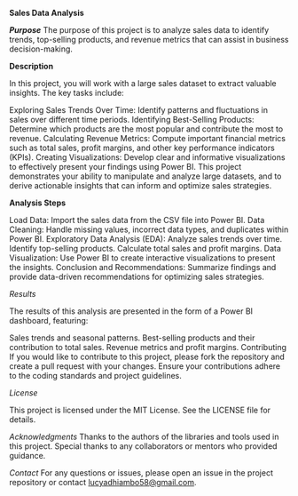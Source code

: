 **Sales Data Analysis**

**_Purpose_**
The purpose of this project is to analyze sales data to identify trends, top-selling products, and revenue metrics that can assist in business decision-making.


**Description**

In this project, you will work with a large sales dataset to extract valuable insights. The key tasks include:

Exploring Sales Trends Over Time: Identify patterns and fluctuations in sales over different time periods.
Identifying Best-Selling Products: Determine which products are the most popular and contribute the most to revenue.
Calculating Revenue Metrics: Compute important financial metrics such as total sales, profit margins, and other key performance indicators (KPIs).
Creating Visualizations: Develop clear and informative visualizations to effectively present your findings using Power BI.
This project demonstrates your ability to manipulate and analyze large datasets, and to derive actionable insights that can inform and optimize sales strategies.


**Analysis Steps**

Load Data: Import the sales data from the CSV file into Power BI.
Data Cleaning: Handle missing values, incorrect data types, and duplicates within Power BI.
Exploratory Data Analysis (EDA):
Analyze sales trends over time.
Identify top-selling products.
Calculate total sales and profit margins.
Data Visualization: Use Power BI to create interactive visualizations to present the insights.
Conclusion and Recommendations: Summarize findings and provide data-driven recommendations for optimizing sales strategies.

_Results_

The results of this analysis are presented in the form of a Power BI dashboard, featuring:

Sales trends and seasonal patterns.
Best-selling products and their contribution to total sales.
Revenue metrics and profit margins.
Contributing
If you would like to contribute to this project, please fork the repository and create a pull request with your changes. Ensure your contributions adhere to the coding standards and project guidelines.

_License_

This project is licensed under the MIT License. See the LICENSE file for details.

_Acknowledgments_
Thanks to the authors of the libraries and tools used in this project.
Special thanks to any collaborators or mentors who provided guidance.

_Contact_
For any questions or issues, please open an issue in the project repository or contact lucyadhiambo58@gmail.com.
